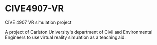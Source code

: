 CIVE4907-VR
===========

CIVE 4907 VR simulation project

A project of Carleton University's department of Civil and Environmental Engineers to use virtual reality simulation as a teaching aid.
